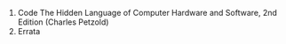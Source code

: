 1. Code The Hidden Language of Computer Hardware and Software, 2nd Edition (Charles Petzold)
2. Errata
